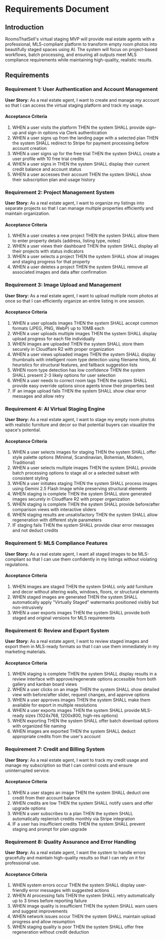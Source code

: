 # Requirements Document

## Introduction

RoomsThatSell's virtual staging MVP will provide real estate agents with a professional, MLS-compliant platform to transform empty room photos into beautifully staged spaces using AI. The system will focus on project-based workflows, batch processing, and ensuring all outputs meet MLS compliance requirements while maintaining high-quality, realistic results.

## Requirements

### Requirement 1: User Authentication and Account Management

**User Story:** As a real estate agent, I want to create and manage my account so that I can access the virtual staging platform and track my usage.

#### Acceptance Criteria

1. WHEN a user visits the platform THEN the system SHALL provide sign-up and sign-in options via Clerk authentication
2. WHEN a user signs up from the landing page with a selected plan THEN the system SHALL redirect to Stripe for payment processing before account creation
3. WHEN a user signs up for the free trial THEN the system SHALL create a user profile with 10 free trial credits
4. WHEN a user signs in THEN the system SHALL display their current credit balance and account status
5. WHEN a user accesses their account THEN the system SHALL show their subscription plan and usage history

### Requirement 2: Project Management System

**User Story:** As a real estate agent, I want to organize my listings into separate projects so that I can manage multiple properties efficiently and maintain organization.

#### Acceptance Criteria

1. WHEN a user creates a new project THEN the system SHALL allow them to enter property details (address, listing type, notes)
2. WHEN a user views their dashboard THEN the system SHALL display all their projects with status indicators
3. WHEN a user selects a project THEN the system SHALL show all images and staging progress for that property
4. WHEN a user deletes a project THEN the system SHALL remove all associated images and data after confirmation

### Requirement 3: Image Upload and Management

**User Story:** As a real estate agent, I want to upload multiple room photos at once so that I can efficiently organize an entire listing in one session.

#### Acceptance Criteria

1. WHEN a user uploads images THEN the system SHALL accept common formats (JPEG, PNG, WebP) up to 10MB each
2. WHEN a user uploads multiple images THEN the system SHALL display upload progress for each file individually
3. WHEN images are uploaded THEN the system SHALL store them securely in Cloudflare R2 with proper organization
4. WHEN a user views uploaded images THEN the system SHALL display thumbnails with intelligent room type detection using filename hints, AI heuristics for structural features, and fallback suggestion lists
5. WHEN room type detection has low confidence THEN the system SHALL present 2-3 likely options for user selection
6. WHEN a user needs to correct room tags THEN the system SHALL provide easy override options since agents know their properties best
7. IF an image upload fails THEN the system SHALL show clear error messages and allow retry

### Requirement 4: AI Virtual Staging Engine

**User Story:** As a real estate agent, I want to stage my empty room photos with realistic furniture and decor so that potential buyers can visualize the space's potential.

#### Acceptance Criteria

1. WHEN a user selects images for staging THEN the system SHALL offer style palette options (Minimal, Scandinavian, Bohemian, Modern, Traditional)
2. WHEN a user selects multiple images THEN the system SHALL provide batch processing options to stage all or a selected subset with consistent styling
3. WHEN a user initiates staging THEN the system SHALL process images using Gemini 2.5 Flash Image while preserving structural elements
4. WHEN staging is complete THEN the system SHALL store generated images securely in Cloudflare R2 with proper organization
5. WHEN staging is complete THEN the system SHALL provide before/after comparison views with interactive sliders
6. WHEN staging results are unsatisfactory THEN the system SHALL allow regeneration with different style parameters
7. IF staging fails THEN the system SHALL provide clear error messages and not deduct credits

### Requirement 5: MLS Compliance Features

**User Story:** As a real estate agent, I want all staged images to be MLS-compliant so that I can use them confidently in my listings without violating regulations.

#### Acceptance Criteria

1. WHEN images are staged THEN the system SHALL only add furniture and decor without altering walls, windows, floors, or structural elements
2. WHEN staged images are generated THEN the system SHALL automatically apply "Virtually Staged" watermarks positioned visibly but non-intrusively
3. WHEN a user exports images THEN the system SHALL provide both staged and original versions for MLS requirements


### Requirement 6: Review and Export System

**User Story:** As a real estate agent, I want to review staged images and export them in MLS-ready formats so that I can use them immediately in my marketing materials.

#### Acceptance Criteria

1. WHEN staging is complete THEN the system SHALL display results in a review interface with approve/regenerate options accessible from both gallery and kanban board views
2. WHEN a user clicks on an image THEN the system SHALL show detailed view with before/after slider, request changes, and approve options
3. WHEN a user approves images THEN the system SHALL make them available for export in multiple resolutions
4. WHEN a user exports images THEN the system SHALL provide MLS-ready sizes (1024x768, 1200x800, high-res options)
5. WHEN exporting THEN the system SHALL offer batch download options with organized file naming
6. WHEN images are exported THEN the system SHALL deduct appropriate credits from the user's account

### Requirement 7: Credit and Billing System

**User Story:** As a real estate agent, I want to track my credit usage and manage my subscription so that I can control costs and ensure uninterrupted service.

#### Acceptance Criteria

1. WHEN a user stages an image THEN the system SHALL deduct one credit from their account balance
2. WHEN credits are low THEN the system SHALL notify users and offer upgrade options
3. WHEN a user subscribes to a plan THEN the system SHALL automatically replenish credits monthly via Stripe integration
4. IF a user has insufficient credits THEN the system SHALL prevent staging and prompt for plan upgrade

### Requirement 8: Quality Assurance and Error Handling

**User Story:** As a real estate agent, I want the system to handle errors gracefully and maintain high-quality results so that I can rely on it for professional use.

#### Acceptance Criteria

1. WHEN system errors occur THEN the system SHALL display user-friendly error messages with suggested actions
2. WHEN AI processing fails THEN the system SHALL retry automatically up to 3 times before reporting failure
3. WHEN image quality is insufficient THEN the system SHALL warn users and suggest improvements
4. WHEN network issues occur THEN the system SHALL maintain upload progress and allow resumption
5. WHEN staging quality is poor THEN the system SHALL offer free regeneration without credit deduction